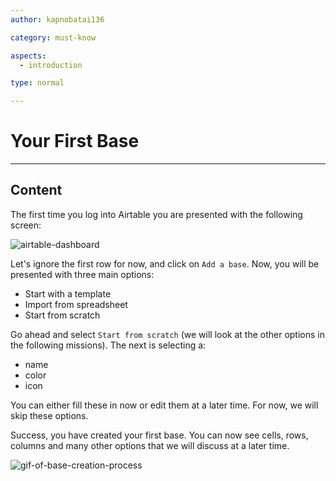 ```yaml
---
author: kapnobatai136

category: must-know

aspects:
  - introduction

type: normal

---
```


# Your First Base

---
## Content

The first time you log into Airtable you are presented with the following screen:

![airtable-dashboard](https://img.enkipro.com/89d47b7aad1f5b9ee20e2f3205e25cfe.png)

Let's ignore the first row for now, and click on `Add a base`. Now, you will be presented with three main options:
- Start with a template
- Import from spreadsheet
- Start from scratch

Go ahead and select `Start from scratch` (we will look at the other options in the following missions). The next is selecting a:
- name
- color
- icon

You can either fill these in now or edit them at a later time. For now, we will skip these options.

Success, you have created your first base. You can now see cells, rows, columns and many other options that we will discuss at a later time.

![gif-of-base-creation-process](https://img.enkipro.com/c017cde7a0fc0171aec5db3b0f47a944.gif)